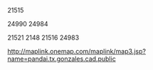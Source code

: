 21515

24990
24984

21521
2148
21516
24983







http://maplink.onemap.com/maplink/map3.jsp?name=pandai.tx.gonzales.cad.public
